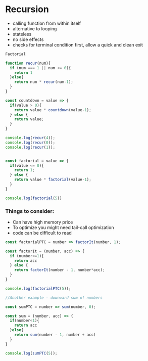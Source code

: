 # Recursion
* calling function from within itself
* alternative to looping
* stateless
* no side effects
* checks for terminal condition first, allow a quick and clean exit
```javascript
Factorial

function recur(num){
  if (num === 1 || num <= 0){
    return 1
  }else{
    return num * recur(num-1);
  }
}

const countdown = value => {
  if(value > 0){
    return value * countdown(value-1);
  } else {
    return value;
  }
}

console.log(recur(4));
console.log(recur(0));
console.log(recur(1));


const factorial = value => {
  if(value <= 0){
    return 1;
  } else {
    return value * factorial(value-1);
  }
}

console.log(factorial(5))

```

### Things to consider:
* Can have high memory price
* To optimize you might need tail-call optimization
* code can be difficult to read

```javascript
const factorialPTC = number => factorIt(number, 1);

const factorIt = (number, acc) => {
  if (number<=1){
    return acc
  } else {
    return factorIt(number - 1, number*acc);
  }
}

console.log(factorialPTC(5));

//Another example - downward sum of numbers 

const sumPTC = number => sum(number, 0);

const sum = (number, acc) => {
  if(number<1){
    return acc
  }else{
    return sum(number - 1, number + acc)
  }
}

console.log(sumPTC(5));
```